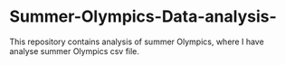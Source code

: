 # Summer-Olympics-Data-analysis-
This repository contains analysis of summer Olympics, where I have analyse summer Olympics csv file.

